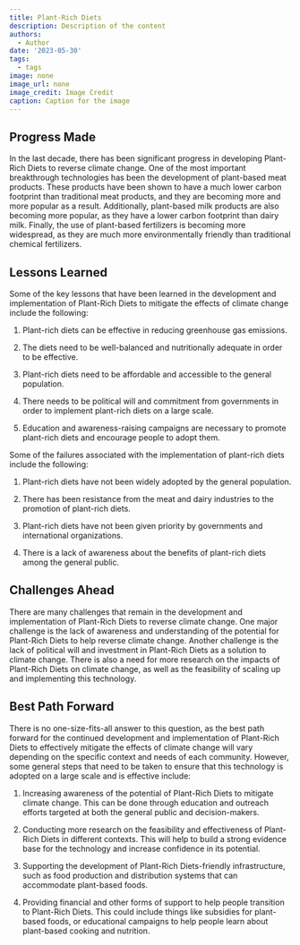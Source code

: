 ```yaml
---
title: Plant-Rich Diets
description: Description of the content
authors:
  - Author
date: '2023-05-30'
tags:
  - tags
image: none
image_url: none
image_credit: Image Credit
caption: Caption for the image
---
```


## Progress Made

In the last decade, there has been significant progress in developing Plant-Rich Diets to reverse climate change. One of the most important breakthrough technologies has been the development of plant-based meat products. These products have been shown to have a much lower carbon footprint than traditional meat products, and they are becoming more and more popular as a result. Additionally, plant-based milk products are also becoming more popular, as they have a lower carbon footprint than dairy milk. Finally, the use of plant-based fertilizers is becoming more widespread, as they are much more environmentally friendly than traditional chemical fertilizers.

## Lessons Learned

Some of the key lessons that have been learned in the development and implementation of Plant-Rich Diets to mitigate the effects of climate change include the following:

1. Plant-rich diets can be effective in reducing greenhouse gas emissions.

2. The diets need to be well-balanced and nutritionally adequate in order to be effective.

3. Plant-rich diets need to be affordable and accessible to the general population.

4. There needs to be political will and commitment from governments in order to implement plant-rich diets on a large scale.

5. Education and awareness-raising campaigns are necessary to promote plant-rich diets and encourage people to adopt them.

Some of the failures associated with the implementation of plant-rich diets include the following:

1. Plant-rich diets have not been widely adopted by the general population.

2. There has been resistance from the meat and dairy industries to the promotion of plant-rich diets.

3. Plant-rich diets have not been given priority by governments and international organizations.

4. There is a lack of awareness about the benefits of plant-rich diets among the general public.

## Challenges Ahead

There are many challenges that remain in the development and implementation of Plant-Rich Diets to reverse climate change. One major challenge is the lack of awareness and understanding of the potential for Plant-Rich Diets to help reverse climate change. Another challenge is the lack of political will and investment in Plant-Rich Diets as a solution to climate change. There is also a need for more research on the impacts of Plant-Rich Diets on climate change, as well as the feasibility of scaling up and implementing this technology.

## Best Path Forward

There is no one-size-fits-all answer to this question, as the best path forward for the continued development and implementation of Plant-Rich Diets to effectively mitigate the effects of climate change will vary depending on the specific context and needs of each community. However, some general steps that need to be taken to ensure that this technology is adopted on a large scale and is effective include:

1. Increasing awareness of the potential of Plant-Rich Diets to mitigate climate change. This can be done through education and outreach efforts targeted at both the general public and decision-makers.

2. Conducting more research on the feasibility and effectiveness of Plant-Rich Diets in different contexts. This will help to build a strong evidence base for the technology and increase confidence in its potential.

3. Supporting the development of Plant-Rich Diets-friendly infrastructure, such as food production and distribution systems that can accommodate plant-based foods.

4. Providing financial and other forms of support to help people transition to Plant-Rich Diets. This could include things like subsidies for plant-based foods, or educational campaigns to help people learn about plant-based cooking and nutrition.

